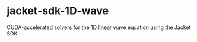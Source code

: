 jacket-sdk-1D-wave
==================

CUDA-accelerated solvers for the 1D linear wave equation using the Jacket SDK

